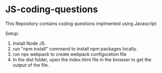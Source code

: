 # JS-coding-questions
This Repository contains coding questions implmented using Javascript

Setup:
1. Install Node JS.
2. run "npm install" command to install npm packages locally.
3. run npx webpack to create webpack configuration file
4. In the dist folder, open the index.html file in the browser to get the output of the file.